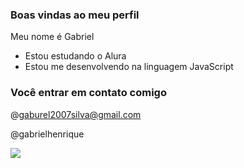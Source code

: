 ### Boas vindas ao meu perfil

Meu nome é Gabriel

- Estou estudando o Alura
- Estou me desenvolvendo na linguagem JavaScript

### Você entrar em contato comigo 

@gaburel2007silva@gmail.com

@gabrielhenrique

![](https://media.tenor.com/iiJ7Jlzo4rQAAAAM/yes.gif)





